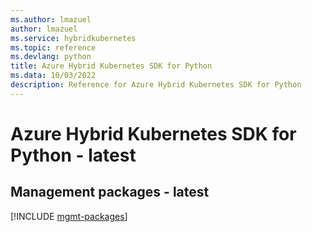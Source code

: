 ```yaml
---
ms.author: lmazuel
author: lmazuel
ms.service: hybridkubernetes
ms.topic: reference
ms.devlang: python
title: Azure Hybrid Kubernetes SDK for Python
ms.data: 10/03/2022
description: Reference for Azure Hybrid Kubernetes SDK for Python
---
```

# Azure Hybrid Kubernetes SDK for Python - latest

## Management packages - latest
[!INCLUDE [mgmt-packages](hybrid-kubernetes-mgmt-index.md)]